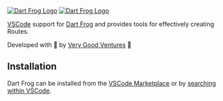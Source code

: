 [![Dart Frog Logo][logo_white]][dart_frog_link_dark]
[![Dart Frog Logo][logo_black]][dart_frog_link_light]

[VSCode](https://code.visualstudio.com/) support for [Dart Frog](https://dartfrog.vgv.dev/) and provides tools for effectively creating Routes.

Developed with 💙 by [Very Good Ventures][very_good_ventures_link] 🦄

## Installation

Dart Frog can be installed from the [VSCode Marketplace]() or by [searching within VSCode](https://code.visualstudio.com/docs/editor/extension-gallery#_search-for-an-extension).

[ci_link]: https://github.com/VeryGoodOpenSource/dart_frog/actions/workflows/main.yaml
[dart_frog_link_dark]: https://github.com/verygoodopensource/dart_frog#gh-dark-mode-only
[dart_frog_link_light]: https://github.com/verygoodopensource/dart_frog#gh-light-mode-only
[license_link]: https://opensource.org/licenses/MIT
[logo_black]: https://raw.githubusercontent.com/VeryGoodOpenSource/dart_frog/main/assets/dart_frog_logo_black.png#gh-light-mode-only
[logo_white]: https://raw.githubusercontent.com/VeryGoodOpenSource/dart_frog/main/assets/dart_frog_logo_white.png#gh-dark-mode-only
[very_good_ventures_link]: https://verygood.ventures
